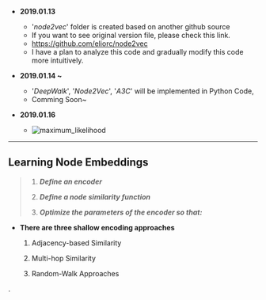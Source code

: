 - __2019.01.13__
    - '_node2vec_' folder is created based on another github source
    - If you want to see original version file, please check this link.
    - https://github.com/eliorc/node2vec
    - I have a plan to analyze this code and gradually modify this code more intuitively. 
    
- __2019.01.14 ~__
    - '_DeepWalk_', '_Node2Vec_', '_A3C_' will be implemented in Python Code, 
    -  Comming Soon~

- __2019.01.16__
    -  ![maximum_likelihood]( /Users/taehongmoon/Desktop/Research/Graph_Embedding.png )
     
***

<h2> Learning Node Embeddings</h2>

> 1. ___Define an encoder___
>
> 2. ___Define a node similarity function___
>
> 3. ___Optimize the parameters of the encoder so that:___

- __There are three shallow encoding approaches__
    
    1. Adjacency-based Similarity
    
    2. Multi-hop Similarity
    
    3. Random-Walk Approaches
  

.
    